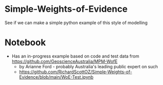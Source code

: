 # Simple-Weights-of-Evidence
See if we can make a simple python example of this style of modelling

# Notebook
- Has an in-progress example based on code and test data from https://github.com/GeoscienceAustralia/MPM-WofE 
	- by Arianne Ford - probably Australia's leading public expert on such
	- https://github.com/RichardScottOZ/Simple-Weights-of-Evidence/blob/main/WoE-Test.ipynb